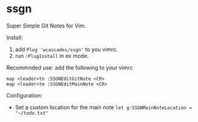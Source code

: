 # ssgn
Super Simple Git Notes for Vim.

Install:
1. add ```Plug 'wcascades/ssgn'``` to you vimrc.
2. run ```:PlugInstall``` in ex mode.

Recommnded use:
add the following to your vimrc
```
map <leader>tn :SSGNEditGitNote <CR>
map <leader>tm :SSGNEditMainNote <CR>
```

Configuration:
 - Set a custom location for the main note
      ```let g:SSGNMainNoteLocation = "~/todo.txt" ```
